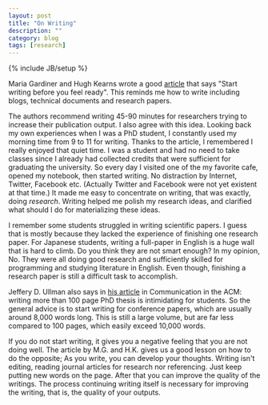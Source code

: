 ```yaml
---
layout: post
title: "On Writing"
description: ""
category: blog
tags: [research]
---
```

{% include JB/setup %}

Maria Gardiner and Hugh Kearns wrote a good [article](http://www.nature.com/naturejobs/science/articles/10.1038/nj7354-129a) that says "Start writing before you feel ready". This reminds me how to write including blogs, technical documents and research papers. 

The authors recommend writing 45-90 minutes for researchers trying to increase their publication output. I also agree with this idea. 
Looking back my own experiences when I was a PhD student, I constantly used my morning time from 9 to 11 for writing. Thanks to the article, I remembered I really enjoyed that quiet time. I was a student and had no need to take classes since I already had collected credits that were sufficient for graduating the university. So every day I visited one of the my favorite cafe, opened my notebook, then started writing. No distraction by Internet, Twitter, Facebook etc. (Actually Twitter and Facebook were not yet existent at that time.) It made me easy to concentrate on writing, that was exactly, doing *research*. Writing helped me polish my research ideas, and clarified what should I do for materializing these ideas.

I remember some students struggled in writing scientific papers. I guess that is mostly because they lacked the experience of finishing one research paper. For Japanese students, writing a full-paper in English is a huge wall that is hard to climb. Do you think they are not smart enough? In my opinion, No. They were all doing good research and sufficiently skilled for programming and studying literature in English. Even though, finishing a research paper is still a difficult task to accomplish.

Jeffery D. Ullman also says in [his article](http://dl.acm.org/citation.cfm?id=1467247.1467260) in Communication in the ACM: writing more than 100 page PhD thesis is intimidating for students. So the general advice is to start writing for conference papers, which are usually around 8,000 words long. This is still a large volume, but are far less compared to 100 pages, which easily exceed 10,000 words. 

If you do not start writing, it gives you a negative feeling that you are not doing well. The article by M.G. and H.K. gives us a good lesson on how to do the opposite; As you write, you can develop your thoughts. Writing isn't editing, reading journal articles for research nor referencing. Just keep putting new words on the page. After that you can improve the quality of the writings. The process continuing writing itself is necessary for improving the writing, that is, the quality of your outputs.






